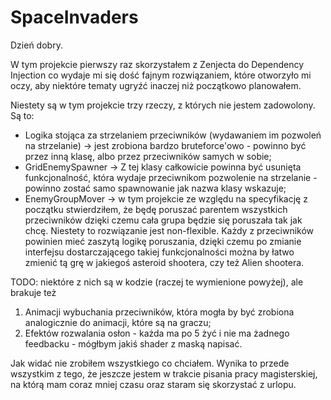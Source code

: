 # SpaceInvaders

Dzień dobry.

W tym projekcie pierwszy raz skorzystałem z Zenjecta do Dependency Injection co wydaje mi się dość fajnym rozwiązaniem, które otworzyło mi oczy, aby niektóre tematy ugryźć inaczej
niż początkowo planowałem.

Niestety są w tym projekcie trzy rzeczy, z których nie jestem zadowolony. Są to:
* Logika stojąca za strzelaniem przeciwników (wydawaniem im pozwoleń na strzelanie) -> jest zrobiona bardzo bruteforce'owo - powinno być przez inną klasę, albo przez przeciwników samych w sobie;
* GridEnemySpawner -> Z tej klasy całkowicie powinna być usunięta funkcjonalność, która wydaje przeciwnikom pozwolenie na strzelanie - powinno zostać samo spawnowanie jak nazwa klasy wskazuje;
* EnemyGroupMover -> w tym projekcie ze względu na specyfikację z początku stwierdziłem, że będę poruszać parentem wszystkich przeciwników dzięki czemu cała grupa będzie się poruszała tak jak chcę. Niestety to rozwiązanie jest non-flexible. Każdy z przeciwników powinien mieć zaszytą logikę poruszania, dzięki czemu po zmianie interfejsu dostarczającego takiej funkcjonalności można by łatwo zmienić tą grę w jakiegoś asteroid shootera, czy też Alien shootera.

TODO:
niektóre z nich są w kodzie (raczej te wymienione powyżej), ale brakuje też
1. Animacji wybuchania przeciwników, która mogła by być zrobiona analogicznie do animacji, które są na graczu;
2. Efektów rozwalania osłon - każda ma po 5 żyć i nie ma żadnego feedbacku - mógłbym jakiś shader z maską napisać.


Jak widać nie zrobiłem wszystkiego co chciałem. Wynika to przede wszystkim z tego, że jeszcze jestem w trakcie pisania pracy magisterskiej, na którą mam coraz mniej czasu oraz staram się skorzystać z urlopu.
